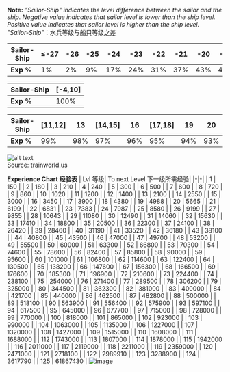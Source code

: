 **Note:**
*"Sailor-Ship" indicates the level difference between the sailor and the ship. Negative value indicates that sailor level is lower than the ship level. Positive value indicates that sailor level is higher than the ship level.*  
*"Sailor-Ship"*：水兵等级与船只等级之差
  
| Sailor-Ship | ≤-27 | -26 | -25 | -24 | -23 | -22 | -21 | -20 | -19 | -18 | -17 | -16 | -15 | -14 | -13 | -12 | -11 | -10 | -9 | -8 | -7 | -6 | -5 |
| ----------- | ---- | --- | --- |---- | --- | --- | --- | --- | --- | --- | --- | --- | --- | --- | --- | --- | --- | --- | -- | -- | -- | -- | -- |
| **Exp %** | 1% | 2% | 9% | 17% | 24% | 31% | 37% | 43% | 49% | 55% | 60% | 65% | 69% | 74% | 78% | 82% | 85% | 88% | 91% | 94% | 96% | 98% | 99% |
   
| Sailor-Ship | [-4,10] |
| ----------- | ---- |
| **Exp %** | 100% | 
   
| Sailor-Ship | [11,12] | 13 | [14,15] | 16 | [17,18] | 19 | 20 | 21 | 22 | [23,24] | 25 | 26 | 27 | 28 | 29 | 30 | 31 | 32 | 33 | 34 | 35 | 36 | 37 | 38 | 39 | 40 | 41 | 42 | 43 | 44 | 45 | 46 | 47 | 48 | 49 | 50 | 51 | 52 | 53 | 54 | 55 | 56 | 57 | 58 | 59 | 60 | 61 | 62 | 63 | 64 | 65 | 66 | 67 | 68 | 69 | ≥70 |
| ----------- | ---- | --- | --- |---- | --- | --- | --- | --- | --- | --- | --- | --- | --- | --- | --- | --- | --- | --- | -- | -- | -- | -- | -- | -----| ---| ---| -- | -- | -- | -- | -- | -- | -- | -- | -- | -- | -- | -- | -- | -- | -- | -- | -- | -- | -- | -- | -- | -- | -- | -- | -- | -- | -- | -- | -- | --- |
| **Exp %** | 99% | 98% | 97% | 96% | 95% | 94% | 93% | 92% | 91% | 90% | 88% | 87% | 86% | 85% | 84% | 83% | 81% | 80% | 79% | 77% | 76% | 75% | 73% | 71%|70%| 68%| 66%| 65%| 63%| 61%| 59%| 57%| 55%| 54%| 51%|49%|47%|45%| 43%| 41%| 38%| 36%| 34%| 31%| 29%| 27%| 24%| 21%| 19%| 16%| 13%| 11%| 8% | 5% | 2% | 1% |  

![alt text](xp.jpg)  
Source: trainworld.us

**Experience Chart 经验表**
| Lvl 等级| To next Level 下一级所需经验|
|-|-|
| 1 | 150 |
| 2 | 180 |
| 3 | 210 |
| 4 | 240 |
| 5 | 300 |
| 6 | 500 |
| 7 | 600 |
| 8 | 720 |
| 9 | 860 |
| 10 | 1020 |
| 11 | 1200 |
| 12 | 1400 |
| 13 | 2100 |
| 14 | 2550 |
| 15 | 3000 |
| 16 | 3450 |
| 17 | 3900 |
| 18 | 4380 |
| 19 | 4988 |
| 20 | 5665 |
| 21 | 6199 |
| 22 | 6831 |
| 23 | 7383 |
| 24 | 7987 |
| 25 | 8580 |
| 26 | 9199 |
| 27 | 9855 |
| 28 | 10643 |
| 29 | 11080 |
| 30 | 12490 |
| 31 | 14060 |
| 32 | 15630 |
| 33 | 17410 |
| 34 | 18800 |
| 35 | 20500 |
| 36 | 22300 |
| 37 | 24100 |
| 38 | 26420 |
| 39 | 28460 |
| 40 | 31190 |
| 41 | 33520 |
| 42 | 36180 |
| 43 | 38100 |
| 44 | 40800 |
| 45 | 43500 |
| 46 | 47000 |
| 47 | 49700 |
| 48 | 53200 |
| 49 | 55500 |
| 50 | 60000 |
| 51 | 63300 |
| 52 | 66800 |
| 53 | 70300 |
| 54 | 74600 |
| 55 | 78600 |
| 56 | 82400 |
| 57 | 85800 |
| 58 | 90000 |
| 59 | 95600 |
| 60 | 101000 |
| 61 | 106800 |
| 62 | 114600 |
| 63 | 122400 |
| 64 | 130500 |
| 65 | 138200 |
| 66 | 147600 |
| 67 | 156300 |
| 68 | 166500 |
| 69 | 176600 |
| 70 | 185300 |
| 71 | 196900 |
| 72 | 210600 |
| 73 | 224400 |
| 74 | 238100 |
| 75 | 254000 |
| 76 | 271400 |
| 77 | 289500 |
| 78 | 306200 |
| 79 | 325000 |
| 80 | 344500 |
| 81 | 362300 |
| 82 | 381000 |
| 83 | 400000 |
| 84 | 421700 |
| 85 | 440000 |
| 86 | 462500 |
| 87 | 482800 |
| 88 | 500000 |
| 89 | 518100 |
| 90 | 563900 |
| 91 | 556400 |
| 92 | 575900 |
| 93 | 597100 |
| 94 | 617500 |
| 95 | 645000 |
| 96 | 677700 |
| 97 | 715000 |
| 98 | 728000 |
| 99 | 770000 |
| 100 | 818000 |
| 101 | 865000 |
| 102 | 923000 |
| 103 | 990000 |
| 104 | 1063000 |
| 105 | 1135000 |
| 106 | 1227000 |
| 107 | 1320000 |
| 108 | 1427000 |
| 109 | 1515000 |
| 110 | 1608000 |
| 111 | 1688000 |
| 112 | 1743000 |
| 113 | 1807000 |
| 114 | 1878000 |
| 115 | 1942000 |
| 116 | 2011000 |
| 117 | 2119000 |
| 118 | 2211000 |
| 119 | 2359000 |
| 120 | 2471000 |
| 121 | 2718100 |
| 122 | 2989910 |
| 123 | 3288900 |
| 124 | 3617790 |
| 125 | 61867430 |
![image](https://user-images.githubusercontent.com/19799318/182047390-0ef4a158-ab13-4946-8e47-d36ee29ff197.png)
